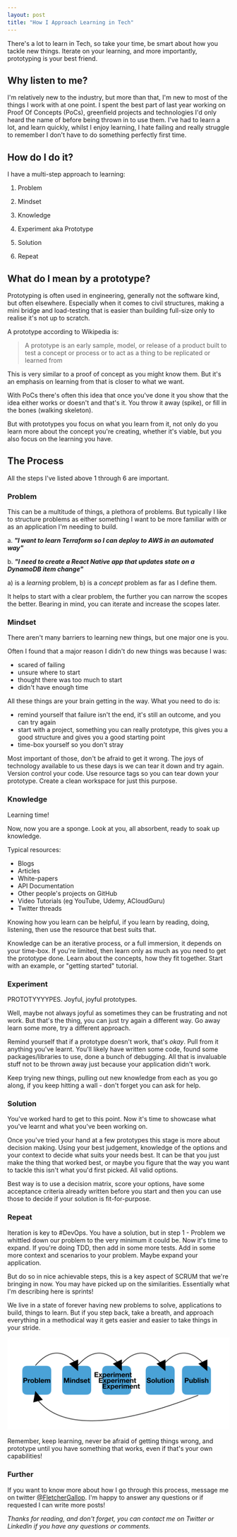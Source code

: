 ```yaml
---
layout: post
title: "How I Approach Learning in Tech"
---
```


There's a lot to learn in Tech, so take your time, be smart about how you tackle new things. Iterate on your learning, and more importantly, prototyping is your best friend. 

## Why listen to me?
I'm relatively new to the industry, but more than that, I'm new to most of the things I work with at one point. I spent the best part of last year working on Proof Of Concepts (PoCs), greenfield projects and technologies I'd only heard the name of before being thrown in to use them. 
I've had to learn a lot, and learn quickly, whilst I enjoy learning, I hate failing and really struggle to remember I don't have to do something perfectly first time. 

## How do I do it?

I have a multi-step approach to learning:

1. Problem 

2. Mindset

3. Knowledge

4. Experiment aka Prototype

5. Solution

6. Repeat

## What do I mean by a prototype?

Prototyping is often used in engineering, generally not the software kind, but often elsewhere. Especially when it comes to civil structures, making a mini bridge and load-testing that is easier than building full-size only to realise it's not up to scratch. 

A prototype according to Wikipedia is:

> A prototype is an early sample, model, or release of a product built to test a concept or process or to act as a thing to be replicated or learned from

This is very similar to a proof of concept as you might know them. But it's an emphasis on learning from that is closer to what we want. 

With PoCs there's often this idea that once you've done it you show that the idea either works or doesn't and that's it. You throw it away (spike), or fill in the bones (walking skeleton). 

But with prototypes you focus on what you learn from it, not only do you learn more about the concept you're creating, whether it's viable, but you also focus on the learning you have. 

## The Process

All the steps I've listed above 1 through 6 are important. 
 
### Problem

This can be a multitude of things, a plethora of problems. But typically I like to structure problems as either something I want to be more familiar with or as an application I'm needing to build. 

a. ***"I want to learn Terraform so I can deploy to AWS in an automated way"***

b. ***"I need to create a React Native app that updates state on a DynamoDB item change"***

a) is a *learning* problem, b) is a *concept* problem as far as I define them.

It helps to start with a clear problem, the further you can narrow the scopes the better. Bearing in mind, you can iterate and increase the scopes later. 

### Mindset

There aren't many barriers to learning new things, but one major one is you.

Often I found that a major reason I didn't do new things was because I was:
- scared of failing
- unsure where to start
- thought there was too much to start
- didn't have enough time

All these things are your brain getting in the way. What you need to do is:

- remind yourself that failure isn't the end, it's still an outcome, and you can try again
- start with a project, something you can really prototype, this gives you a good structure and gives you a good starting point
- time-box yourself so you don't stray

Most important of those, don't be afraid to get it wrong. The joys of technology available to us these days is we can tear it down and try again. Version control your code. Use resource tags so you can tear down your prototype. Create a clean workspace for just this purpose. 

### Knowledge

Learning time! 

Now, now you are a sponge. Look at you, all absorbent, ready to soak up knowledge. 

Typical resources:
- Blogs
- Articles
- White-papers
- API Documentation
- Other people's projects on GitHub
- Video Tutorials (eg YouTube, Udemy, ACloudGuru)
- Twitter threads 

Knowing how you learn can be helpful, if you learn by reading, doing, listening, then use the resource that best suits that. 

Knowledge can be an iterative process, or a full immersion, it depends on your time-box. If you're limited, then learn only as much as you need to get the prototype done. Learn about the concepts, how they fit together. Start with an example, or "getting started" tutorial. 

### Experiment

PROTOTYYYYPES. Joyful, joyful prototypes. 

Well, maybe not always joyful as sometimes they can be frustrating and not work. But that's the thing, you can just try again a different way. Go away learn some more, try a different approach. 

Remind yourself that if a prototype doesn't work, that's *okay*. Pull from it anything you've learnt. You'll likely have written some code, found some packages/libraries to use, done a bunch of debugging. All that is invaluable stuff not to be thrown away just because your application didn't work. 

Keep trying new things, pulling out new knowledge from each as you go along, if you keep hitting a wall - don't forget you can ask for help. 

### Solution

You've worked hard to get to this point. Now it's time to showcase what you've learnt and what you've been working on. 

Once you've tried your hand at a few prototypes this stage is more about decision making. Using your best judgement, knowledge of the options and your context to decide what suits your needs best. It can be that you just make the thing that worked best, or maybe you figure that the way you want to tackle this isn't what you'd first picked. All valid options. 

Best way is to use a decision matrix, score your options, have some acceptance criteria already written before you start and then you can use those to decide if your solution is fit-for-purpose.

### Repeat

Iteration is key to #DevOps. You have a solution, but in step 1 - Problem we whittled down our problem to the very minimum it could be. Now it's time to expand. If you're doing TDD, then add in some more tests. Add in some more context and scenarios to your problem. Maybe expand your application. 

But do so in nice achievable steps, this is a key aspect of SCRUM that we're bringing in now. You may have picked up on the similarities. Essentially what I'm describing here is sprints! 

We live in a state of forever having new problems to solve, applications to build, things to learn. But if you step back, take a breath, and approach everything in a methodical way it gets easier and easier to take things in your stride.

![Learning Process](../images/learn-process.png)

Remember, keep learning, never be afraid of getting things wrong, and prototype until you have something that works, even if that's your own capabilities! 

### Further

If you want to know more about how I go through this process, message me on twitter [@FletcherGallop](https://twitter.com/FletcherGallop). I'm happy to answer any questions or if requested I can write more posts!

*Thanks for reading, and don't forget, you can contact me on Twitter or LinkedIn if you have any questions or comments.*
